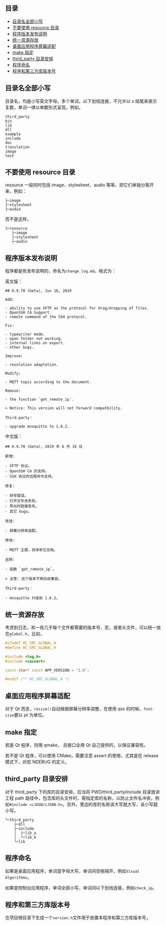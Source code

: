 ## 目录

- [目录名全部小写](#目录名全部小写)
- [不要使用 resource 目录](#不要使用-resource-目录)
- [程序版本发布说明](#程序版本发布说明)
- [统一资源存放](#统一资源存放)
- [桌面应用程序屏幕适配](#桌面应用程序屏幕适配放)
- [make 指定](#make-指定)
- [third_party 目录安排](#third_party-目录安排)
- [程序命名](#程序命名)
- [程序和第三方库版本号](#程序和第三方库版本号)

## 目录名全部小写

目录名，均是小写英文字母，多个单词，以下划线连接，不允许以 s 结尾来表示复数，单词一律以单数形式呈现。例如，

```
third_party
bin
lib
dll
example
include
doc
translation
image
test
```

## 不要使用 resource 目录

resource 一般同时包括 image、stylesheet、audio 等等，把它们单独分离开来，例如：

```
├─image
├─stylesheet
├─audio
```

而不是这样，

```
├─resource
   ├─image
   ├─stylesheet
   ├─audio
```

## 程序版本发布说明

程序都是有发布说明的，命名为`change_log.md`，格式为：

英文版：

```
## 0.9.70 (beta), Jun 16, 2019

Add:

- ability to use XFTP as the protocol for drag/dropping of files.
- OpenSSH CA Support.
- remote command of the SSH protocol.

Fix:

- typewriter mode.
- open folder not working.
- internal links on export.
- other bugs.

Improve:

- resolution adaptation.

Modify:

- MQTT topic according to the document.

Remove:

- the function `get_remote_ip`.

> Notice: This version will not forward compatbility.

Third-party：

- upgrade mosquitto to 1.6.2.
```

中文版：

```
## 0.9.70 (beta), 2019 年 6 月 16 日

新增:

- XFTP 协议。
- OpenSSH CA 的支持。
- SSH 协议的远程命令支持。

修复:

- 拼写错误。
- 打开文件夹失败。
- 导出时链接丢失。
- 其它 bugs。

改进:

- 屏幕分辨率适配。

修改:

- MQTT 主题，具体参见文档。

去除:

- 函数 `get_remote_ip`。

> 注意: 这个版本不再向前兼容。

Third-party：

- mosquitto 升级到 1.6.2。
```

## 统一资源存放

考虑到日志，和一些几乎每个文件都需要的版本号、宏，或者头文件，可以统一放在`global.h`，比如，

```c++
#ifndef HC_SRC_GLOBAL_H
#define HC_SRC_GLOBAL_H

#include <log.h>
#include <cassert>

const char* const APP_VERSION = "1.6";

#endif /** HC_SRC_GLOBAL_H */
```

## 桌面应用程序屏幕适配

对于 Qt 而言，`resize()`自动根据屏幕分辨率调整，在使用 qss 的时候，`font-size`要以 pt 为单位。

## make 指定

若是 Qt 程序，则用 qmake， 且接口全用 Qt 自己提供的，以保证兼容性。

若不是 Qt 程序，可以使用 CMake，需要注意 assert 的使用，尤其是在 release 模式下，对宏 NDEBUG 的定义。

## third_party 目录安排

对于 third_party 下的库的目录安排，应当将 PWD/third_party/include 目录放进工程 path 路径中，包含库的头文件时，需指定库的名称，以防止文件名冲突，例如`#include <cJOSN/cJSON.h>`。另外，里边的库的名称该大写就大写，该小写就小写。

```
└─third_party
    ├─dll
    ├─include
    │  ├─lib_a
    │  └─lib_b
    └─lib
```

## 程序命名

如果是桌面应用程序，单词首字母大写，单词间空格隔开，例如`Visual Algorithms`。

如果是控制台应用程序，单词全部小写，单词间以下划线连接，例如`check_ip`。

## 程序和第三方库版本号

在项目根目录下生成一个`version.h`文件用于放置本程序和第三方库版本号，
